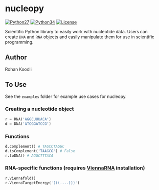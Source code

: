 # nucleopy

[![Python27](https://img.shields.io/badge/python-2.7-blue.svg)](https://www.python.org/download/releases/2.7/)
[![Python34](https://img.shields.io/badge/python-3.4-yellow.svg)](https://www.python.org/download/releases/3.4.0/)
[![License](https://img.shields.io/badge/license-Apache%202.0-black.svg)](https://github.com/RK900/Flu-Prediction/blob/master/LICENSE.txt)

Scientific Python library to easily work with nucleotide data. Users can create `DNA` and `RNA` objects and easily manipulate them
for use in scientific programming.
## Author
Rohan Koodli

## To Use
See the `examples` folder for example use cases for nucleopy.

### Creating a nucleotide object
```python
r = RNA('AGGCUUUACA')
d = DNA('ATCGGATCCG')
```

### Functions
```python
d.complement() # TAGCCTAGGC
d.isComplement('TAAGCG') # False
r.toDNA() # AGGCTTTACA
```

### RNA-specific functions (requires [ViennaRNA](https://github.com/ViennaRNA/ViennaRNA) installation)
```python
r.Viennafold()
r.ViennaTargetEnergy('(((....)))')
```
